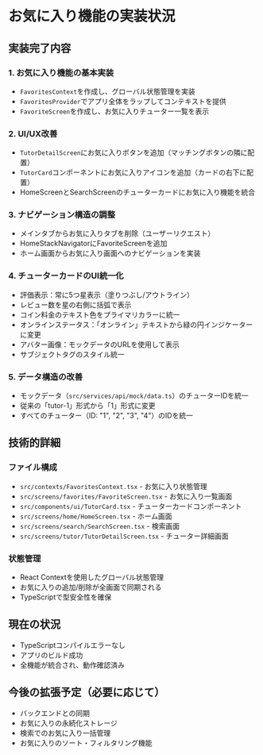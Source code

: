 # お気に入り機能の実装状況

## 実装完了内容

### 1. お気に入り機能の基本実装

- `FavoritesContext`を作成し、グローバル状態管理を実装
- `FavoritesProvider`でアプリ全体をラップしてコンテキストを提供
- `FavoriteScreen`を作成し、お気に入りチューター一覧を表示

### 2. UI/UX改善

- `TutorDetailScreen`にお気に入りボタンを追加（マッチングボタンの隣に配置）
- `TutorCard`コンポーネントにお気に入りアイコンを追加（カードの右下に配置）
- HomeScreenとSearchScreenのチューターカードにお気に入り機能を統合

### 3. ナビゲーション構造の調整

- メインタブからお気に入りタブを削除（ユーザーリクエスト）
- HomeStackNavigatorにFavoriteScreenを追加
- ホーム画面からお気に入り画面へのナビゲーションを実装

### 4. チューターカードのUI統一化

- 評価表示：常に5つ星表示（塗りつぶし/アウトライン）
- レビュー数を星の右側に括弧で表示
- コイン料金のテキスト色をプライマリカラーに統一
- オンラインステータス：「オンライン」テキストから緑の円インジケーターに変更
- アバター画像：モックデータのURLを使用して表示
- サブジェクトタグのスタイル統一

### 5. データ構造の改善

- モックデータ（`src/services/api/mock/data.ts`）のチューターIDを統一
- 従来の「tutor-1」形式から「1」形式に変更
- すべてのチューター（ID: "1", "2", "3", "4"）のIDを統一

## 技術的詳細

### ファイル構成

- `src/contexts/FavoritesContext.tsx` - お気に入り状態管理
- `src/screens/favorites/FavoriteScreen.tsx` - お気に入り一覧画面
- `src/components/ui/TutorCard.tsx` - チューターカードコンポーネント
- `src/screens/home/HomeScreen.tsx` - ホーム画面
- `src/screens/search/SearchScreen.tsx` - 検索画面
- `src/screens/tutor/TutorDetailScreen.tsx` - チューター詳細画面

### 状態管理

- React Contextを使用したグローバル状態管理
- お気に入りの追加/削除が全画面で同期される
- TypeScriptで型安全性を確保

## 現在の状況

- TypeScriptコンパイルエラーなし
- アプリのビルド成功
- 全機能が統合され、動作確認済み

## 今後の拡張予定（必要に応じて）

- バックエンドとの同期
- お気に入りの永続化ストレージ
- 検索でのお気に入り一括管理
- お気に入りのソート・フィルタリング機能
